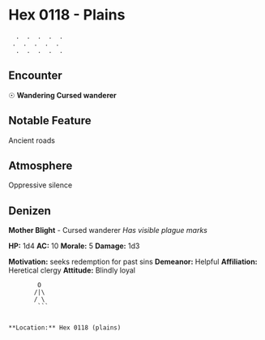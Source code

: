 # Hex 0118 - Plains
```
  .  .  .  .  .
 .  .  .  .  .
  .  .  .  .  .
```

## Encounter

☉ **Wandering Cursed wanderer**

## Notable Feature

Ancient roads

## Atmosphere

Oppressive silence

## Denizen

**Mother Blight** - Cursed wanderer
*Has visible plague marks*

**HP:** 1d4 **AC:** 10 **Morale:** 5
**Damage:** 1d3

**Motivation:** seeks redemption for past sins
**Demeanor:** Helpful
**Affiliation:** Heretical clergy
**Attitude:** Blindly loyal

```
        O
       /|\
       / \
        ```


**Location:** Hex 0118 (plains)
